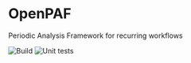 # OpenPAF
Periodic Analysis Framework for recurring workflows

![Build](https://github.com/ptettkffi/openpaf/workflows/Build/badge.svg)
![Unit tests](https://github.com/ptettkffi/openpaf/workflows/Unit%20tests/badge.svg)
